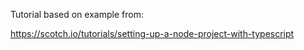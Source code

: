 Tutorial based on example from:

https://scotch.io/tutorials/setting-up-a-node-project-with-typescript 

